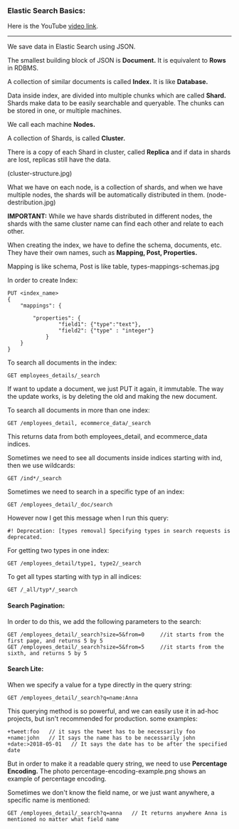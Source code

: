 ### Elastic Search Basics:
Here is the YouTube [video link](https://www.youtube.com/watch?v=8r_IMTerZSY).

---

We save data in Elastic Search using JSON. 

The smallest building block of JSON is __Document.__ It is equivalent to __Rows__ in RDBMS.

A collection of similar documents is called __Index.__ It is like __Database.__

Data inside index, are divided into multiple chunks which are called __Shard.__ Shards make data to be easily searchable and queryable. The chunks can be stored in one, or multiple machines.

We call each machine __Nodes.__

A collection of Shards, is called __Cluster.__

There is a copy of each Shard in cluster, called __Replica__ and if data in shards are lost, replicas still have the data.

(cluster-structure.jpg)

What we have on each node, is a collection of shards, and when we have multiple nodes, the shards will be automatically distributed in them. (node-destribution.jpg)

__IMPORTANT:__ While we have shards distributed in different nodes, the shards with the same cluster name can find each other and relate to each other.

When creating the index, we have to define the schema, documents, etc. They have their own names, such as __Mapping, Post, Properties.__

Mapping is like schema, Post is like table, types-mappings-schemas.jpg

In order to create Index:
```
PUT <index_name>
{
    "mappings": {
    
        "properties": {
                "field1": {"type":"text"},
                "field2": {"type" : "integer"}
            }
    }
}

```

To search all documents in the index:
```
GET employees_details/_search
```

If want to update a document, we just PUT it again, it immutable. The way the update works, is by deleting the old and making the new document.


To search all documents in more than one index:
```
GET /employees_detail, ecommerce_data/_search
```
This returns data from both employees_detail, and ecommerce_data indices.

Sometimes we need to see all documents inside indices starting with ind, then we use wildcards:

```
GET /ind*/_search
```
Sometimes we need to search in a specific type of an index:
````
GET /employees_detail/_doc/search
````
However now I get this message when I run this query:
```
#! Deprecation: [types removal] Specifying types in search requests is deprecated.
```
For getting two types in one index:
```
GET /employees_detail/type1, type2/_search
```
To get all types starting with typ in all indices:
```
GET /_all/typ*/_search
```

#### Search Pagination:

In order to do this, we add the following parameters to the search:
```
GET /employees_detail/_search?size=5&from=0     //it starts from the first page, and returns 5 by 5
GET /employees_detail/_search?size=5&from=5     //it starts from the sixth, and returns 5 by 5
```

#### Search Lite:

When we specify a value for a type directly in the query string:
```
GET /employees_detail/_search?q=name:Anna
```
This querying method is so powerful, and we can easily use it in ad-hoc projects, but isn't recommended for production. some examples:

```
+tweet:foo   // it says the tweet has to be necessarily foo
+name:john   // It says the name has to be necessarily john
+date:>2018-05-01   // It says the date has to be after the specified date
````

But in order to make it a readable query string, we need to use __Percentage Encoding.__ The photo percentage-encoding-example.png shows an example of percentage encoding.

Sometimes we don't know the field name, or we just want anywhere, a specific name is mentioned:
```
GET /employees_detail/_search?q=anna   // It returns anywhere Anna is mentioned no matter what field name
```
